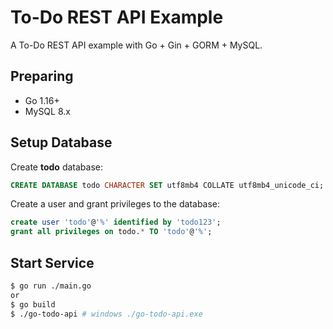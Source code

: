 # To-Do REST API Example

A To-Do REST API example with Go + Gin + GORM + MySQL.

## Preparing
* Go 1.16+
* MySQL 8.x

## Setup Database

Create **todo** database:
```SQL
CREATE DATABASE todo CHARACTER SET utf8mb4 COLLATE utf8mb4_unicode_ci;
```

Create a user and grant privileges to the database:
```SQL
create user 'todo'@'%' identified by 'todo123';
grant all privileges on todo.* TO 'todo'@'%';
```

## Start Service
```bash
$ go run ./main.go
or
$ go build
$ ./go-todo-api # windows ./go-todo-api.exe
```